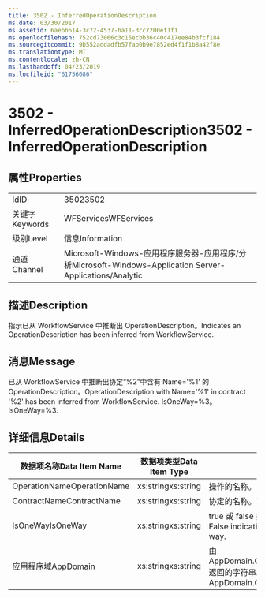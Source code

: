 ```yaml
---
title: 3502 - InferredOperationDescription
ms.date: 03/30/2017
ms.assetid: 6aebb614-3c72-4537-ba11-3cc7200ef1f1
ms.openlocfilehash: 752cd73066c3c15ecbb36c40c417ee84b3fcf184
ms.sourcegitcommit: 9b552addadfb57fab0b9e7852ed4f1f1b8a42f8e
ms.translationtype: MT
ms.contentlocale: zh-CN
ms.lasthandoff: 04/23/2019
ms.locfileid: "61756086"
---
```

# <a name="3502---inferredoperationdescription"></a><span data-ttu-id="8a665-102">3502 - InferredOperationDescription</span><span class="sxs-lookup"><span data-stu-id="8a665-102">3502 - InferredOperationDescription</span></span>
## <a name="properties"></a><span data-ttu-id="8a665-103">属性</span><span class="sxs-lookup"><span data-stu-id="8a665-103">Properties</span></span>  
  
|||  
|-|-|  
|<span data-ttu-id="8a665-104">Id</span><span class="sxs-lookup"><span data-stu-id="8a665-104">ID</span></span>|<span data-ttu-id="8a665-105">3502</span><span class="sxs-lookup"><span data-stu-id="8a665-105">3502</span></span>|  
|<span data-ttu-id="8a665-106">关键字</span><span class="sxs-lookup"><span data-stu-id="8a665-106">Keywords</span></span>|<span data-ttu-id="8a665-107">WFServices</span><span class="sxs-lookup"><span data-stu-id="8a665-107">WFServices</span></span>|  
|<span data-ttu-id="8a665-108">级别</span><span class="sxs-lookup"><span data-stu-id="8a665-108">Level</span></span>|<span data-ttu-id="8a665-109">信息</span><span class="sxs-lookup"><span data-stu-id="8a665-109">Information</span></span>|  
|<span data-ttu-id="8a665-110">通道</span><span class="sxs-lookup"><span data-stu-id="8a665-110">Channel</span></span>|<span data-ttu-id="8a665-111">Microsoft-Windows-应用程序服务器-应用程序/分析</span><span class="sxs-lookup"><span data-stu-id="8a665-111">Microsoft-Windows-Application Server-Applications/Analytic</span></span>|  
  
## <a name="description"></a><span data-ttu-id="8a665-112">描述</span><span class="sxs-lookup"><span data-stu-id="8a665-112">Description</span></span>  
 <span data-ttu-id="8a665-113">指示已从 WorkflowService 中推断出 OperationDescription。</span><span class="sxs-lookup"><span data-stu-id="8a665-113">Indicates an OperationDescription has been inferred from WorkflowService.</span></span>  
  
## <a name="message"></a><span data-ttu-id="8a665-114">消息</span><span class="sxs-lookup"><span data-stu-id="8a665-114">Message</span></span>  
 <span data-ttu-id="8a665-115">已从 WorkflowService 中推断出协定“%2”中含有 Name='%1' 的 OperationDescription。</span><span class="sxs-lookup"><span data-stu-id="8a665-115">OperationDescription with Name='%1' in contract '%2' has been inferred from WorkflowService.</span></span> <span data-ttu-id="8a665-116">IsOneWay=%3。</span><span class="sxs-lookup"><span data-stu-id="8a665-116">IsOneWay=%3.</span></span>  
  
## <a name="details"></a><span data-ttu-id="8a665-117">详细信息</span><span class="sxs-lookup"><span data-stu-id="8a665-117">Details</span></span>  
  
|<span data-ttu-id="8a665-118">数据项名称</span><span class="sxs-lookup"><span data-stu-id="8a665-118">Data Item Name</span></span>|<span data-ttu-id="8a665-119">数据项类型</span><span class="sxs-lookup"><span data-stu-id="8a665-119">Data Item Type</span></span>|<span data-ttu-id="8a665-120">描述</span><span class="sxs-lookup"><span data-stu-id="8a665-120">Description</span></span>|  
|--------------------|--------------------|-----------------|  
|<span data-ttu-id="8a665-121">OperationName</span><span class="sxs-lookup"><span data-stu-id="8a665-121">OperationName</span></span>|<span data-ttu-id="8a665-122">xs:string</span><span class="sxs-lookup"><span data-stu-id="8a665-122">xs:string</span></span>|<span data-ttu-id="8a665-123">操作的名称。</span><span class="sxs-lookup"><span data-stu-id="8a665-123">The name of the operation.</span></span>|  
|<span data-ttu-id="8a665-124">ContractName</span><span class="sxs-lookup"><span data-stu-id="8a665-124">ContractName</span></span>|<span data-ttu-id="8a665-125">xs:string</span><span class="sxs-lookup"><span data-stu-id="8a665-125">xs:string</span></span>|<span data-ttu-id="8a665-126">协定的名称。</span><span class="sxs-lookup"><span data-stu-id="8a665-126">The name of the contract.</span></span>|  
|<span data-ttu-id="8a665-127">IsOneWay</span><span class="sxs-lookup"><span data-stu-id="8a665-127">IsOneWay</span></span>|<span data-ttu-id="8a665-128">xs:string</span><span class="sxs-lookup"><span data-stu-id="8a665-128">xs:string</span></span>|<span data-ttu-id="8a665-129">true 或 false 指示协定是否为单向。</span><span class="sxs-lookup"><span data-stu-id="8a665-129">True or False indicating if the contract is one-way.</span></span>|  
|<span data-ttu-id="8a665-130">应用程序域</span><span class="sxs-lookup"><span data-stu-id="8a665-130">AppDomain</span></span>|<span data-ttu-id="8a665-131">xs:string</span><span class="sxs-lookup"><span data-stu-id="8a665-131">xs:string</span></span>|<span data-ttu-id="8a665-132">由 AppDomain.CurrentDomain.FriendlyName 返回的字符串。</span><span class="sxs-lookup"><span data-stu-id="8a665-132">The string returned by AppDomain.CurrentDomain.FriendlyName.</span></span>|

